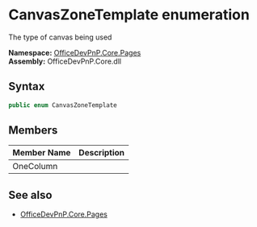 # CanvasZoneTemplate  enumeration
The type of canvas being used  

**Namespace:** [OfficeDevPnP.Core.Pages](OfficeDevPnP.Core.Pages.md)  
**Assembly:** OfficeDevPnP.Core.dll  
## Syntax
```C#
public enum CanvasZoneTemplate
```
## Members
|**Member Name**|**Description**|
|:-----|:-----|
| OneColumn | 

## See also
- [OfficeDevPnP.Core.Pages](OfficeDevPnP.Core.Pages.md)
